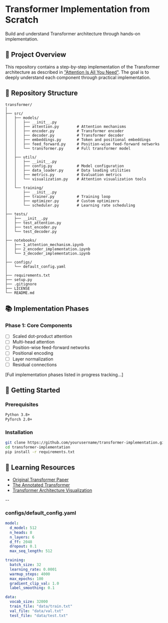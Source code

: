 # Transformer Implementation from Scratch

Build and understand Transformer architecture through hands-on implementation.

## 🎯 Project Overview
This repository contains a step-by-step implementation of the Transformer architecture as described in ["Attention Is All You Need"](https://arxiv.org/abs/1706.03762). The goal is to deeply understand each component through practical implementation.

## 📂 Repository Structure
```
transformer/
│
├── src/
│   ├── models/
│   │   ├── __init__.py
│   │   ├── attention.py        # Attention mechanisms
│   │   ├── encoder.py          # Transformer encoder
│   │   ├── decoder.py          # Transformer decoder
│   │   ├── embeddings.py       # Token and positional embeddings
│   │   ├── feed_forward.py     # Position-wise feed-forward networks
│   │   └── transformer.py      # Full transformer model
│   │
│   ├── utils/
│   │   ├── __init__.py
│   │   ├── config.py           # Model configuration
│   │   ├── data_loader.py      # Data loading utilities
│   │   ├── metrics.py          # Evaluation metrics
│   │   └── visualization.py    # Attention visualization tools
│   │
│   └── training/
│       ├── __init__.py
│       ├── trainer.py          # Training loop
│       ├── optimizer.py        # Custom optimizers
│       └── scheduler.py        # Learning rate scheduling
│
├── tests/
│   ├── __init__.py
│   ├── test_attention.py
│   ├── test_encoder.py
│   └── test_decoder.py
│
├── notebooks/
│   ├── 1_attention_mechanism.ipynb
│   ├── 2_encoder_implementation.ipynb
│   └── 3_decoder_implementation.ipynb
│
├── configs/
│   └── default_config.yaml
│
├── requirements.txt
├── setup.py
├── .gitignore
├── LICENSE
└── README.md
```

## 📚 Implementation Phases

### Phase 1: Core Components
- [ ] Scaled dot-product attention
- [ ] Multi-head attention
- [ ] Position-wise feed-forward networks
- [ ] Positional encoding
- [ ] Layer normalization
- [ ] Residual connections

[Full implementation phases listed in progress tracking...]

## 🚀 Getting Started

### Prerequisites
```bash
Python 3.8+
PyTorch 2.0+
```

### Installation
```bash
git clone https://github.com/yourusername/transformer-implementation.git
cd transformer-implementation
pip install -r requirements.txt
```

## 📖 Learning Resources
- [Original Transformer Paper](https://arxiv.org/abs/1706.03762)
- [The Annotated Transformer](http://nlp.seas.harvard.edu/2018/04/03/attention.html)
- [Transformer Architecture Visualization](https://jalammar.github.io/illustrated-transformer/)

--

### configs/default_config.yaml
```yaml
model:
  d_model: 512
  n_heads: 8
  n_layers: 6
  d_ff: 2048
  dropout: 0.1
  max_seq_length: 512

training:
  batch_size: 32
  learning_rate: 0.0001
  warmup_steps: 4000
  max_epochs: 100
  gradient_clip_val: 1.0
  label_smoothing: 0.1

data:
  vocab_size: 32000
  train_file: "data/train.txt"
  val_file: "data/val.txt"
  test_file: "data/test.txt"
```
